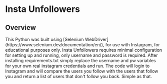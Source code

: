 <h1>Insta Unfollowers</h1>

<h2>Overview</h2>
This Python was built using [Selenium WebDriver](https://www.selenium.dev/documentation/en/), for use with Instagram, for educational purposes only.
Insta Unfollowers requires minimal configuration for setting up and running, only username and password is required.
After installing requirements.txt simply replace the username and pw variables for your own real instagram credentials and run.
The code will login to Instagram and will compare the users you follow with the users that follow you and return a list of
users that don't follow you back. Simple as that.

